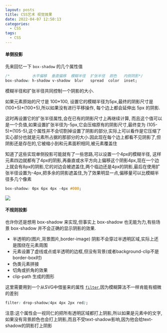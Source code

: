 ```yaml
---
layout: posts
title: CSS艺术 视觉效果
date: 2022-04-07 12:50:13
categories:
  - CSS
tags:
  - CSS
---
```



#### 单侧投影

先来回忆一下 `box-shadow` 的几个属性值

```css
/*          水平偏移  垂直偏移  模糊半径  扩张半径  颜色   内侧阴影*/
box-shadow: h-shadow v-shadow  blur   spread  color  inset;
```

模糊半径和扩张半径共同控制一个阴影的大小.

如果元素原始的尺寸是 100*100, 设置它的模糊半径为5px,最终的阴影尺寸是 (100+5)\*(100+5),所以如果没有进行平移操作, 每个边上都会延伸出 5px 的阴影.

这时再设置它的扩张半径属性,会在已有的阴影尺寸上再继续计算, 而且这个值可以是一个负值,如果设置扩张半径为-5px,它会压缩原有的阴影尺寸,最终变为 (105-5)\*(105-5),这个属性并不会切割掉设置了阴影的部分,实际上可以看作是它压缩了实心部分也就是元素所占据的那部分的大小.因此现在每个边上都看不见阴影了,但阴影还是存在的,它被缩小到和元素面积相同,被元素覆盖住

知道了这些实现单侧投影可能就有了一些思路,可以设置一个4px的模糊半径, 这样元素四边就都有了4px的阴影,再垂直或水平方向上偏移这个阴影4px,现在一个边上就会有8px的阴影,它的对边会被遮盖住,两个临边还是4px的阴影,最后在使用扩张半径设置为-4px,把多余的阴影遮盖住,为了效果明显一点,偏移量可以比模糊半径多几个像素

```css
box-shadow: 0px 6px 4px -4px #000;
```

![](0001.png)

#### 不规则投影

也许你还是想用 box-shadow 来实现,但事实上 box-shadow 也无能为力,有些场景 box-shadow 并不会正确的显示阴影的效果.

+ 半透明的(图片,背景图片,border-image) 阴影不会穿过半透明区域,实际上还是围绕在元素周围
+ 元素设置了虚线或点或半透明的边框,但没有背景(或者background-clip不是border-box时)
+ 伪类元素拼接
+ 切角或折角的效果
+ clip-path 生成的图形

这里需要用到一个从SVG中借鉴来的属性 [`filter`](https://css-tricks.com/almanac/properties/f/filter/),因为模糊算法不一样肯能有细微的差别

```css
filter: drop-shadow(4px 4px 2px red);
```

注意:这个属性会一视同仁的把所有透明区域都打上阴影,所以如果是元素中的文字,如果没有背景颜色也会打上阴影,而且不受text-shadow影响,因为他会给text-shadow的阴影打上阴影
